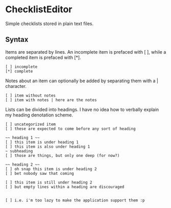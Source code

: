 # ChecklistEditor
Simple checklists stored in plain text files.

## Syntax
Items are separated by lines. An incomplete item is prefaced with [ ], while a completed item is prefaced with [*].
```
[ ] incomplete
[*] complete
```

Notes about an item can optionally be added by separating them with a | character.
```
[ ] item without notes
[ ] item with notes | here are the notes
```

Lists can be divided into headings. I have no idea how to verbally explain my heading denotation scheme.
```
[ ] uncategorized item
[ ] these are expected to come before any sort of heading

~~ heading 1 ~~
[ ] this item is under heading 1
[ ] this item is also under heading 1
~ subheading
[ ] those are things, but only one deep (for now?)

~~ heading 2 ~~
[ ] oh snap this item is under heading 2
[ ] bet nobody saw that coming

[ ] this item is still under heading 2
[ ] but empty lines within a heading are discouraged


[ ] i.e. i'm too lazy to make the application support them :p
```